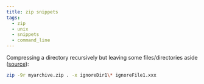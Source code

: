 ```yaml
---
title: zip snippets
tags:
  - zip
  - unix
  - snippets
  - command_line
---
```


Compressing a directory recursively but leaving some files/directories aside ([source](https://superuser.com/a/312302)):

```bash
zip -9r myarchive.zip . -x ignoreDir1\* ignoreFile1.xxx
```

